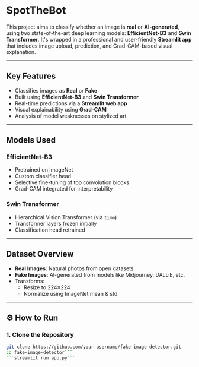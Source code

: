 # SpotTheBot

This project aims to classify whether an image is **real** or **AI-generated**, using two state-of-the-art deep learning models: **EfficientNet-B3** and **Swin Transformer**. It's wrapped in a professional and user-friendly **Streamlit app** that includes image upload, prediction, and Grad-CAM-based visual explanation.

---

##  Key Features

-  Classifies images as **Real** or **Fake**
-  Built using **EfficientNet-B3** and **Swin Transformer**
-  Real-time predictions via a **Streamlit web app**
-  Visual explainability using **Grad-CAM**
-  Analysis of model weaknesses on stylized art

---

##  Models Used

###  EfficientNet-B3
- Pretrained on ImageNet
- Custom classifier head
- Selective fine-tuning of top convolution blocks
- Grad-CAM integrated for interpretability

###  Swin Transformer
- Hierarchical Vision Transformer (via `timm`)
- Transformer layers frozen initially
- Classification head retrained

---

##  Dataset Overview

- **Real Images**: Natural photos from open datasets
- **Fake Images**: AI-generated from models like Midjourney, DALL·E, etc.
- Transforms:
  - Resize to 224×224
  - Normalize using ImageNet mean & std

---

## ⚙️ How to Run

### 1. Clone the Repository
```bash
git clone https://github.com/your-username/fake-image-detector.git
cd fake-image-detector```
```streamlit run app.py```

